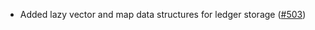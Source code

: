 - Added lazy vector and map data structures for ledger storage
  ([#503](https://github.com/anoma/namada/pull/503))
